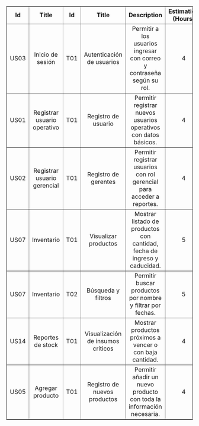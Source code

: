 <table align="center" border="1" width="95%" style="text-align:center">
  <tr>
    <td><b>Id</b></td>
    <td><b>Title</b></td>
    <td><b>Id</b></td>
    <td><b>Title</b></td>
    <td><b>Description</b></td>
    <td><b>Estimation (Hours)</b></td>
    <td><b>Assigned To</b></td>
    <td><b>Student Code</b></td>
    <td><b>Status</b></td>
  </tr>

  <!-- US03 - Inicio de sesión -->
  <tr>
    <td>US03</td>
    <td>Inicio de sesión</td>
    <td>T01</td>
    <td>Autenticación de usuarios</td>
    <td>Permitir a los usuarios ingresar con correo y contraseña según su rol.</td>
    <td>4</td>
    <td>Gonzalo Carhuancote</td>
    <td>U202210720</td>
    <td>Done</td>
  </tr>

  <!-- US01 - Registro de usuarios -->
  <tr>
    <td>US01</td>
    <td>Registrar usuario operativo</td>
    <td>T01</td>
    <td>Registro de usuario</td>
    <td>Permitir registrar nuevos usuarios operativos con datos básicos.</td>
    <td>4</td>
    <td>Juan Carlos Alvarado</td>
    <td>U202216150</td>
    <td>Done</td>
  </tr>

  <!-- US02 - Registro de gerenciales -->
  <tr>
    <td>US02</td>
    <td>Registrar usuario gerencial</td>
    <td>T01</td>
    <td>Registro de gerentes</td>
    <td>Permitir registrar usuarios con rol gerencial para acceder a reportes.</td>
    <td>4</td>
    <td>Joan Teves</td>
    <td>U202117303</td>
    <td>Done</td>
  </tr>

  <!-- US07 - Inventario -->
  <tr>
    <td>US07</td>
    <td>Inventario</td>
    <td>T01</td>
    <td>Visualizar productos</td>
    <td>Mostrar listado de productos con cantidad, fecha de ingreso y caducidad.</td>
    <td>5</td>
    <td>Antonio Duran</td>
    <td>U202215721</td>
    <td>Done</td>
  </tr>
  <tr>
    <td>US07</td>
    <td>Inventario</td>
    <td>T02</td>
    <td>Búsqueda y filtros</td>
    <td>Permitir buscar productos por nombre y filtrar por fechas.</td>
    <td>5</td>
    <td>Daiki Oshiro</td>
    <td>U20201F846</td>
    <td>Done</td>
  </tr>

  <!-- US14 - Reportes -->
  <tr>
    <td>US14</td>
    <td>Reportes de stock</td>
    <td>T01</td>
    <td>Visualización de insumos críticos</td>
    <td>Mostrar productos próximos a vencer o con baja cantidad.</td>
    <td>4</td>
    <td>Gonzalo Carhuancote</td>
    <td>U202210720</td>
    <td>Done</td>
  </tr>

  <!-- US05 - Agregar producto -->
  <tr>
    <td>US05</td>
    <td>Agregar producto</td>
    <td>T01</td>
    <td>Registro de nuevos productos</td>
    <td>Permitir añadir un nuevo producto con toda la información necesaria.</td>
    <td>4</td>
    <td>Juan Carlos Alvarado</td>
    <td>U202216150</td>
    <td>Done</td>
  </tr>
</table>

